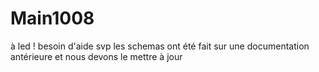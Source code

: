 # Main1008
à led ! besoin d'aide svp
les schemas ont été fait sur une documentation antérieure et nous devons le mettre à jour
